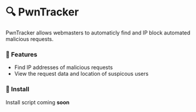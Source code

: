 # 🔍 PwnTracker
PwnTracker allows webmasters to automaticly find and IP block automated malicious requests.

### 🌟 Features
 - Find IP addresses of malicious requests
 - View the request data and location of suspicous users

### 💾 Install
Install script coming **soon**
